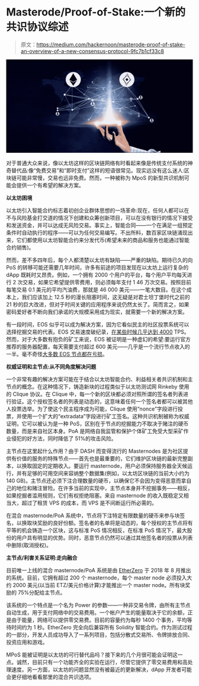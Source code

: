 # Masterode/Proof-of-Stake:一个新的共识协议综述

> 原文：<https://medium.com/hackernoon/masterode-proof-of-stake-an-overview-of-a-new-consensus-protocol-9fc7b1cf33c8>

![](img/1ed7655c13ef07b3651c0a0f036ebfdf.png)

对于普通大众来说，像以太坊这样的区块链网络有时看起来像是传统支付系统的神奇替代品:像“免费交易”和“即时支付”这样的短语很常见。现实远没有这么迷人:区块链可能非常慢，交易也远非免费。然而，一种被称为 MpoS 的新型共识机制可能会提供一个有希望的解决方案。

**以太坊困境**

以太坊引入智能合约标志着初创企业群体思想的一场革命:现在，任何人都可以在不与风险基金打交道的情况下创建和众筹创新项目，可以在没有银行的情况下接受和发送资金，并可以达成无风险交易。事实上，智能合同——一个在满足一组预定条件时自动执行的程序——可以为任何交易编写。不出所料，数百家区块链涌现出来，它们都使用以太坊智能合约来分发代币(希望未来的商品和服务也能通过智能合约销售)。

然而，差不多四年后，每个人都清楚以太坊有缺陷——严重的缺陷。期待已久的向 PoS 的转移可能还需要几年时间，许多有前途的项目发现在以太坊上运行复杂的 dApp 既耗时又昂贵。例如，一个拥有 2000 个用户的平台，每个用户平均每天进行 2 次交易，如果它希望提供零费用，则必须每年支付 1 46 万次交易。按照目前每笔交易 0.1 美元的平均汽油费，那就是 46 000 美元——一笔大数目。在这个成本上，我们应该加上 12.5 秒的漫长阻塞时间，这无疑是对君士坦丁堡时代之前的 21 秒的巨大改进，但对于时间关键的应用程序来说仍然太长了。简而言之，如果密码爱好者不断向我们承诺的大规模采用成为现实，就需要一个新的解决方案。

有一段时间，EOS 似乎可以成为解决方案，因为它看似民主的社区投票系统可以选择挖掘交易的代表。EOS 交易速度破纪录，[在某些时候几乎达到 4000](https://cryptonews.com/news/eosio-gets-new-update-for-better-transaction-speed-3261.htm) TPS。然而，对于大多数有抱负的矿工来说，EOS 被证明是一种虚幻的希望:要运行官方推荐的服务器配置，每天需要支付超过 600 美元——几乎是一个流行节点收入的一半。毫不奇怪[大多数 EOS 节点都在亏损](https://news.8btc.com/eos-price-hits-yearly-low-75-5-nodes-are-losing-money)。

**权威证明和主节点:从不同角度解决问题**

一个非常有趣的解决方案可能在于结合以太坊智能合约、利益相关者共识机制和主节点的概念。在这种情况下，铸造新块的过程类似于以太坊测试网 Rinkeby 使用的 Clique 协议。在 Clique 中，每一个新的区块都必须对照所谓的签名者列表进行验证。这个授权签名者的列表是动态的，这意味着任何一个签名者都可以被其他人投票选举。为了使这个民主程序成为可能，Clique 使用“nonce”字段进行投票，并使用一个扩大的“extradata”字段进行矿工签名。这种共识机制被称为权威证明，它可以被认为是一种 PoS，区别在于节点的挖掘能力不取决于赌注的硬币数量，而是来自社区本身。PoA 是网络自我监管和保护个体矿工免受大型采矿作业侵犯的好方法，同时降低了 51%的攻击风险。

主节点在这里起什么作用？由于 DASH 而变得流行的 Masternodes 是为社区提供有价值的服务的特殊节点——首先也是最重要的，它们维护区块链的最新完整副本，以换取固定的定期收入。要运行 masternode，用户必须保持服务器全天候运行，并有足够的可用空间来容纳整个数据集(例如，以太坊区块链的当前大小约为 140 GB)。主节点还必须下注合理数量的硬币，以确保它不会因为变得恶意而拿自己的地位和赌注冒险。在许多当前的实现中，主节点本身并不挖掘事务——相反，如果挖掘者滥用规则，它们有权拒绝阻塞。来自 masternode 的收入既稳定又相当大，超过了租赁 VPS 的成本，而 VPS 是不间断运行所必需的。

在混合 masternode/PoA 系统中，节点将下注特定有限数量的硬币来参与块签名，以换取块奖励的良好份额。签名者的名单将是动态的，每个授权的主节点将有平等的机会铸造一个区块，这与标准 PoS 情况相反，在标准 PoS 情况下，最大股份的用户具有明显的优势。同时，恶意节点仍然可以通过其他签名者的投票从列表中删除(取消授权)。

**主节点/利害关系证明:走向融合**

目前唯一上线的混合 masternode/PoA 系统是由 [EtherZero](https://etherzero.pro/) 于 2018 年 8 月推出的系统。目前，它拥有超过 200 个 masternode，每个 master node 必须投入大约 2000 美元(以当前 ETZ/美元价格计算)才能推出一个 master node。所有块奖励的 75%分配给主节点。

该系统的一个特点是一个名为 Power 的参数——一种非交易令牌，由所有主节点自动生成，用于支付网络中的交易费用。一个帐户产生的能量取决于它的余额，正是由于能量，网络可以提供零交易费。目前的容量约为每秒 1400 个事务，平均等待时间约为 1 秒。EtherZero 完全向后兼容所有 Solidity 智能合约。作为测试过程的一部分，开发人员成功导入了一系列项目，包括分散式交易所、令牌排放合同、投资应用和游戏。

MPoS 能被证明是以太坊的可行替代品吗？接下来的几个月很可能会证明这一点。诚然，目前只有一个功能齐全的实验在运行，尽管它提供了零交易费用和高处理速度。另一方面，以太坊的问题显然没有被最近的更新解决，dApp 开发者可能会更仔细地看看那里的混合共识选项。